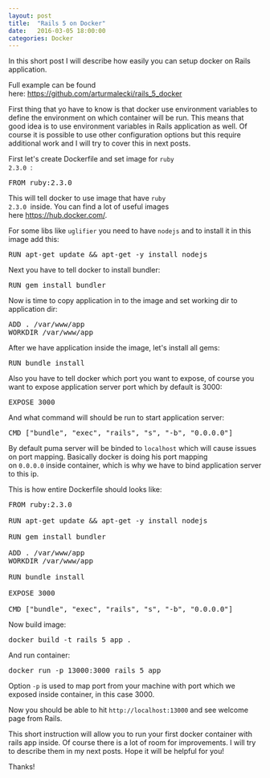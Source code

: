 ```yaml
---
layout: post
title:  "Rails 5 on Docker"
date:   2016-03-05 18:00:00
categories: Docker
---
```


In this short post I will describe how easily you can setup docker on Rails application.

Full example can be found here: <a href="https://github.com/arturmalecki/rails_5_docker" target="_blank">https://github.com/arturmalecki/rails_5_docker</a>

First thing that yo have to know is that docker use environment variables to define the environment on which container will be run. This means that good idea is to use environment variables in Rails application as well. Of course it is possible to use other configuration options but this require additional work and I will try to cover this in next posts.

First let's create Dockerfile and set image for <code class="EnlighterJSRAW" data-enlighter-language="null">ruby 2.3.0</code>  :
<pre class="EnlighterJSRAW" data-enlighter-language="null">FROM ruby:2.3.0</pre>
This will tell docker to use image that have <code class="EnlighterJSRAW" data-enlighter-language="null">ruby 2.3.0</code>  inside. You can find a lot of useful images here <a href="https://hub.docker.com/" target="_blank">https://hub.docker.com/</a>.

For some libs like <code class="EnlighterJSRAW" data-enlighter-language="null">uglifier</code> you need to have <code class="EnlighterJSRAW" data-enlighter-language="null">nodejs</code> and to install it in this image add this:
<pre class="EnlighterJSRAW" data-enlighter-language="null">RUN apt-get update &amp;&amp; apt-get -y install nodejs</pre>
Next you have to tell docker to install bundler:
<pre class="EnlighterJSRAW" data-enlighter-language="null">RUN gem install bundler</pre>
Now is time to copy application in to the image and set working dir to application dir:
<pre class="EnlighterJSRAW" data-enlighter-language="null">ADD . /var/www/app
WORKDIR /var/www/app</pre>
After we have application inside the image, let's install all gems:
<pre class="EnlighterJSRAW" data-enlighter-language="null">RUN bundle install</pre>
Also you have to tell docker which port you want to expose, of course you want to expose application server port which by default is 3000:
<pre class="EnlighterJSRAW" data-enlighter-language="null">EXPOSE 3000</pre>
And what command will should be run to start application server:
<pre class="EnlighterJSRAW" data-enlighter-language="null">CMD ["bundle", "exec", "rails", "s", "-b", "0.0.0.0"]</pre>
By default puma server will be binded to <code class="EnlighterJSRAW" data-enlighter-language="null">localhost</code> which will cause issues on port mapping. Basically docker is doing his port mapping on <code class="EnlighterJSRAW" data-enlighter-language="null">0.0.0.0</code> inside container, which is why we have to bind application server to this ip.

This is how entire Dockerfile should looks like:
<pre class="EnlighterJSRAW" data-enlighter-language="null">FROM ruby:2.3.0

RUN apt-get update &amp;&amp; apt-get -y install nodejs

RUN gem install bundler

ADD . /var/www/app
WORKDIR /var/www/app

RUN bundle install

EXPOSE 3000

CMD ["bundle", "exec", "rails", "s", "-b", "0.0.0.0"]
</pre>
Now build image:
<pre class="EnlighterJSRAW" data-enlighter-language="null">docker build -t rails_5_app .</pre>
And run container:
<pre class="EnlighterJSRAW" data-enlighter-language="null">docker run -p 13000:3000 rails_5_app</pre>
Option <code class="EnlighterJSRAW" data-enlighter-language="null">-p</code> is used to map port from your machine with port which we exposed inside container, in this case 3000.

Now you should be able to hit <code class="EnlighterJSRAW" data-enlighter-language="null">http://localhost:13000</code> and see welcome page from Rails.

This short instruction will allow you to run your first docker container with rails app inside. Of course there is a lot of room for improvements. I will try to describe them in my next posts. Hope it will be helpful for you!

Thanks!
